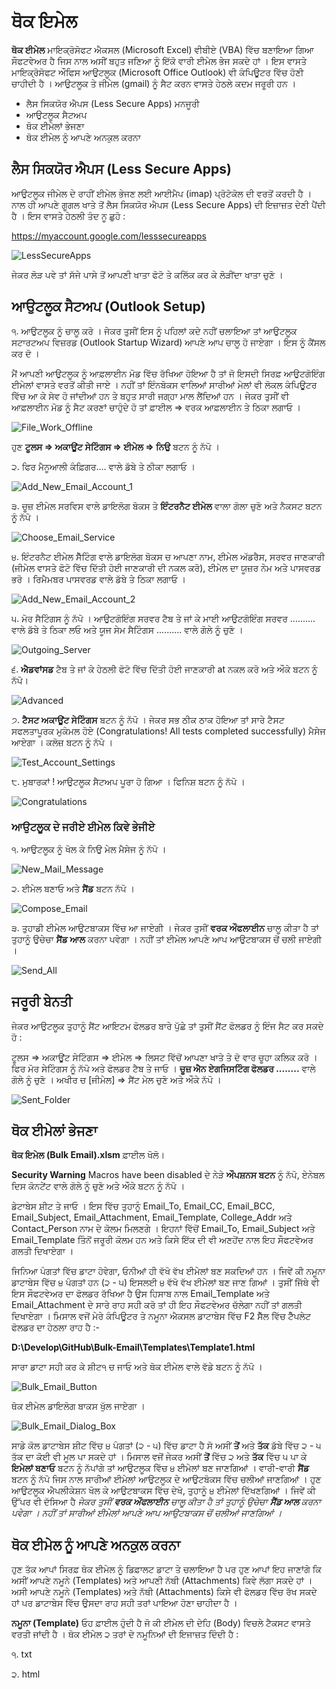 # ਥੋਕ ਇਮੇਲ

**ਥੋਕ ਈਮੇਲ** ਮਾਇਕ੍ਰੋਸੋਫਟ ਐਕਸਲ (Microsoft Excel) ਵੀਬੀਏ (VBA) ਵਿੱਚ ਬਣਾਇਆ ਗਿਆ ਸੌਫਟਵੇਅਰ ਹੈ ਜਿਸ ਨਾਲ ਅਸੀਂ ਬਹੁਤ ਜਣਿਆ ਨੂੰ ਇੱਕੋ ਵਾਰੀ ਈਮੇਲ ਭੇਜ ਸਕਦੇ ਹਾਂ । ਇਸ ਵਾਸਤੇ ਮਾਇਕ੍ਰੋਸੋਫਟ ਔਫਿਸ ਆਉਟਲੂਕ (Microsoft Office Outlook) ਵੀ ਕੰਪਿਊਟਰ ਵਿੱਚ ਹੋਣੀ ਚਾਹੀਦੀ ਹੈ । ਆਉਟਲੂਕ ਤੇ ਜੀਮੇਲ (gmail) ਨੂੰ ਸੈਟ ਕਰਨ ਵਾਸਤੇ ਹੇਠਲੇ ਕਦਮ ਜਰੂਰੀ ਹਨ ।

- ਲੈਸ ਸਿਕਯੋਰ ਐਪਸ (Less Secure Apps) ਮਨਜੂਰੀ
- ਆਉਟਲੂਕ ਸੈਟਅਪ
- ਥੋਕ ਈਮੇਲਾਂ ਭੇਜਣਾ
- ਥੋਕ ਈਮੇਲ ਨੂੰ ਆਪਣੇ ਅਨਕੁਲ ਕਰਨਾ

## ਲੈਸ ਸਿਕਯੋਰ ਐਪਸ (Less Secure Apps)

ਆਉਟਲੂਕ ਜੀਮੇਲ ਦੇ ਰਾਹੀਂ ਈਮੇਲ ਭੇਜਣ ਲਈ ਆਈਮੈਪ (imap) ਪ੍ਰੋਟੋਕੋਲ ਦੀ ਵਰਤੋਂ ਕਰਦੀ ਹੈ । ਨਾਲ ਹੀ ਆਪਣੇ ਗੂਗਲ ਖਾਤੇ ਤੋਂ ਲੈਸ ਸਿਕਯੋਰ ਐਪਸ (Less Secure Apps) ਦੀ ਇਜ਼ਾਜ਼ਤ ਦੇਣੀ ਪੈਂਦੀ ਹੈ । ਇਸ ਵਾਸਤੇ ਹੇਠਲੀ ਤੰਦ ਨੂ ਛੁਹੋ :

https://myaccount.google.com/lesssecureapps

![LessSecureApps](/../master/Resources/Less_Secure_Apps.png?raw=true "LessSecureApps")

ਜੇਕਰ ਲੋੜ ਪਵੇ ਤਾਂ ਸੱਜੇ ਪਾਸੇ ਤੋਂ ਆਪਣੀ ਖਾਤਾ ਫੋਟੋ ਤੇ ਕਲਿੱਕ ਕਰ ਕੇ ਲੋੜੀਂਦਾ ਖਾਤਾ ਚੁਣੋ ।

## ਆਉਟਲੂਕ ਸੈਟਅਪ (Outlook Setup)

੧. ਆਉਟਲੂਕ ਨੂੰ ਚਾਲੂ ਕਰੋ । ਜੇਕਰ ਤੁਸੀਂ ਇਸ ਨੂੰ ਪਹਿਲਾਂ ਕਦੇ ਨਹੀਂ ਚਲਾਇਆ ਤਾਂ ਆਉਟਲੂਕ ਸਟਾਰਟਅਪ ਵਿਜ਼ਰਡ (Outlook Startup Wizard) ਆਪਣੇ ਆਪ ਚਾਲੂ ਹੋ ਜਾਏਗਾ । ਇਸ ਨੂੰ ਕੈਂਸਲ ਕਰ ਦੋ ।

ਮੈਂ ਆਪਣੀ ਆਉਟਲੂਕ ਨੂੰ ਆਫ਼ਲਾਈਨ ਮੋਡ ਵਿੱਚ ਰੱਖਿਆ ਹੋਇਆ ਹੈ ਤਾਂ ਜੋ ਇਸਦੀ ਸਿਰਫ਼ ਆਉਟਗੋਇੰਗ ਈਮੇਲਾਂ ਵਾਸਤੇ ਵਰਤੋਂ ਕੀਤੀ ਜਾਏ । ਨਹੀਂ ਤਾਂ ਇੰਨਬੋਕਸ ਵਾਲਿਆਂ ਸਾਰੀਆਂ ਮੇਲਾਂ ਵੀ ਲੋਕਲ ਕੰਪਿਊਟਰ ਵਿੱਚ ਆ ਕੇ ਸੇਵ ਹੋ ਜਾਂਦੀਆਂ ਹਨ ਤੇ ਬਹੁਤ ਸਾਰੀ ਜਗ੍ਹਾ ਮਾਲ ਲੈਂਦਿਆਂ ਹਨ । ਜੇਕਰ ਤੁਸੀਂ ਵੀ ਆਫ਼ਲਾਈਨ ਮੋਡ ਨੂੰ ਸੈਟ ਕਰਣਾਂ ਚਾਹੁੰਦੇ ਹੋ ਤਾਂ ਫ਼ਾਈਲ => ਵਰਕ ਆਫ਼ਲਾਈਨ ਤੇ ਠਿਕਾ ਲਗਾਓ ।

![File_Work_Offline](/../master/Resources/File_Work_Offline.png?raw=true "File_Work_Offline")

ਹੁਣ **ਟੂਲਸ => ਅਕਾਊਂਟ ਸੇਟਿੰਗਸ => ਈਮੇਲ => ਨਿਉ** ਬਟਨ ਨੂੰ ਨੱਪੋ । 

੨. ਫਿਰ ਮੈਨੂਆਲੀ ਕੰਫ਼ਿਗਰ.... ਵਾਲੇ ਡੱਬੇ ਤੇ ਠੀਕਾ ਲਗਾਓ ।

![Add_New_Email_Account_1](/../master/Resources/Add_New_Email_Account_1.png?raw=true "Add New Email Account 1")

੩. ਚੂਜ਼ ਈਮੇਲ ਸਰਵਿਸ ਵਾਲੇ ਡਾਇਲੋਗ ਬੋਕਸ ਤੇ **ਇੰਟਰਨੈਟ ਈਮੇਲ** ਵਾਲਾ ਗੋਲਾ ਚੁਣੋ ਅਤੇ ਨੈਕਸਟ ਬਟਨ ਨੂੰ ਨੱਪੋ ।

![Choose_Email_Service](/../master/Resources/Choose_Email_Service.png?raw=true "Choose Email Service")

੪. ਇੰਟਰਨੈਟ ਈਮੇਲ ਸੈੱਟਿੰਗ ਵਾਲੇ ਡਾਇਲੋਗ ਬੋਕਸ ਚ ਆਪਣਾ ਨਾਮ, ਈਮੇਲ ਅੱਡਰੈਸ, ਸਰਵਰ ਜਾਣਕਾਰੀ (ਜੀਮੇਲ ਵਾਸਤੇ ਫੋਟੋ ਵਿੱਚ ਦਿੱਤੀ ਹੋਈ ਜਾਣਕਾਰੀ ਦੀ ਨਕਲ ਕਰੋ), ਈਮੇਲ ਦਾ ਯੂਜ਼ਰ ਨੇਮ ਅਤੇ ਪਾਸਵਰਡ ਭਰੋ । ਰਿਮੈਮਬਰ ਪਾਸਵਰਡ ਵਾਲੇ ਡੱਬੇ ਤੇ ਠਿਕਾ ਲਗਾਓ । 

![Add_New_Email_Account_2](/../master/Resources/Add_New_Email_Account_2.png?raw=true "Add New Email Account 2")

੫. ਮੋਰ ਸੈਟਿੰਗਸ ਨੂੰ ਨੱਪੋ । ਆਉਟਗੋਇੰਗ ਸਰਵਰ ਟੈਬ ਤੇ ਜਾਂ ਕੇ ਮਾਈ ਆਉਟਗੋਇੰਗ ਸਰਵਰ .......... ਵਾਲੇ ਡੱਬੇ ਤੇ ਠਿਕਾ ਲਓ ਅਤੇ ਯੂਜ ਸੇਮ ਸੈਟਿੰਗਸ .......... ਵਾਲੇ ਗੋਲੇ ਨੂੰ ਚੁਣੋ ।  

![Outgoing_Server](/../master/Resources/Outgoing_Server.png?raw=true "Outgoing Server")

੬. **ਐਡਵਾਂਸਡ** ਟੈਬ ਤੇ ਜਾਂ ਕੇ ਹੇਠਲੀ ਫੋਟੋ ਵਿੱਚ ਦਿੱਤੀ ਹੋਈ ਜਾਣਕਾਰੀ at ਨਕਲ ਕਰੋ ਅਤੇ ਔਕੇ ਬਟਨ ਨੂੰ ਨੱਪੋ।  

![Advanced](/../master/Resources/Advanced.png?raw=true "Advanced")

੭. **ਟੈਸਟ ਅਕਾਊਂਟ ਸੇਟਿੰਗਸ** ਬਟਨ ਨੂੰ ਨੱਪੋ । ਜੇਕਰ ਸਭ ਠੀਕ ਠਾਕ ਹੋਇਆ ਤਾਂ ਸਾਰੇ ਟੈਸਟ ਸਫਲਤਾਪੂਰਕ ਮੁਕੰਮਲ ਹੋਏ (Congratulations! All tests completed successfully) ਮੈਸੇਜ ਆਏਗਾ । ਕਲੋਜ਼ ਬਟਨ ਨੂੰ ਨੱਪੋ । 

![Test_Account_Settings](/../master/Resources/Test_Account_Settings.png?raw=true "Test Account Settings")

੮. ਮੁਬਾਰਕਾਂ ! ਆਉਟਲੂਕ ਸੈਟਅਪ ਪੂਰਾ ਹੋ ਗਿਆ । ਫਿਨਿਸ਼ ਬਟਨ ਨੂੰ ਨੱਪੋ ।

![Congratulations](/../master/Resources/Congratulations.png?raw=true "Congratulations")

### ਆਉਟਲੂਕ ਦੇ ਜਰੀਏ ਈਮੇਲ ਕਿਵੇ ਭੇਜੀਏ
੧. ਆਉਟਲੂਕ ਨੂੰ ਖੋਲ ਕੇ ਨਿਉ ਮੇਲ ਮੈਸੇਜ ਨੂੰ ਨੱਪੋ । 

![New_Mail_Message](/../master/Resources/New_Mail_Message.png?raw=true "New Mail Message")

੨. ਈਮੇਲ ਬਣਾਓ ਅਤੇ **ਸੈਂਡ** ਬਟਨ ਨੱਪੋ ।

![Compose_Email](/../master/Resources/Compose_Email.png?raw=true "Compose Email")

੩. ਤੁਹਾਡੀ ਈਮੇਲ ਆਉਟਬਾਕਸ ਵਿੱਚ ਆ ਜਾਏਗੀ । ਜੇਕਰ ਤੁਸੀਂ **ਵਰਕ ਔਫਲਾਈਨ** ਚਾਲੂ ਕੀਤਾ ਹੈ ਤਾਂ ਤੁਹਾਨੂੰ ਉਚੇਚਾ **ਸੈਂਡ ਆਲ** ਕਰਨਾ ਪਵੇਗਾ । ਨਹੀਂ ਤਾਂ ਈਮੇਲ ਆਪਣੇ ਆਪ ਆਉਟਬਾਕਸ ਚੋਂ ਚਲੀ ਜਾਏਗੀ ।

![Send_All](/../master/Resources/Send_All.png?raw=true "Send All")

## ਜਰੂਰੀ ਬੇਨਤੀ 
ਜੇਕਰ ਆਉਟਲੂਕ ਤੁਹਾਨੂੰ ਸੈਂਟ ਆਇਟਮ ਫੋਲਡਰ ਬਾਰੇ ਪੁੱਛੇ ਤਾਂ ਤੁਸੀਂ ਸੈਂਟ ਫੋਲਡਰ ਨੂੰ ਇੰਜ ਸੈਟ ਕਰ ਸਕਦੇ ਹੋ :

ਟੂਲਸ => ਅਕਾਊਂਟ ਸੇਟਿੰਗਸ => ਈਮੇਲ => ਲਿਸਟ ਵਿੱਚੋਂ ਆਪਣਾ ਖਾਤੇ ਤੇ ਦੋ ਵਾਰ ਚੂਹਾ ਕਲਿਕ ਕਰੋ । ਫਿਰ ਮੋਰ ਸੇਟਿੰਗਸ ਨੂੰ ਨੱਪੋ ਅਤੇ ਫੋਲਡਰ ਟੈਬ ਤੇ ਜਾਓ । **ਚੂਜ਼ ਐਨ ਏਗਜਿਸਟਿੰਗ ਫੋਲਡਰ ........** ਵਾਲੇ ਗੋਲੇ ਨੂੰ ਚੁਣੋ । ਅਖੀਰ ਚ [ਜੀਮੇਲ] => ਸੈਂਟ ਮੇਲ ਚੁਣੋ ਅਤੇ ਔਕੇ ਨੱਪੋ ।

![Sent_Folder](/../master/Resources/Sent_Folder.png?raw=true "Sent Folder")

## ਥੋਕ ਈਮੇਲਾਂ ਭੇਜਣਾ
**ਥੋਕ ਇਮੇਲ (Bulk Email).xlsm** ਫ਼ਾਈਲ ਖੋਲੋ।

**Security Warning** Macros have been disabled ਦੇ ਨੇੜੇ **ਔਪਸ਼ਨਸ ਬਟਨ** ਨੂੰ ਨੱਪੋ, ਏਨੇਬਲ ਦਿਸ ਕੋਨਟੇਂਟ ਵਾਲੇ ਗੋਲੇ ਨੂੰ ਚੁਣੋ ਅਤੇ ਔਕੇ ਬਟਨ ਨੂੰ ਨੱਪੋ । 

ਡੇਟਾਬੇਸ ਸ਼ੀਟ ਤੇ ਜਾਓ । ਇਸ ਵਿੱਚ ਤੁਹਾਨੂੰ Email_To, Email_CC, Email_BCC, Email_Subject, Email_Attachment, Email_Template, College_Addr ਅਤੇ Contact_Person ਨਾਮ ਦੇ ਕੋਲਮ ਮਿਲਣਗੇ । ਇਹਨਾਂ ਵਿੱਚੋਂ Email_To, Email_Subject ਅਤੇ Email_Template ਤਿੰਨੋਂ ਜਰੂਰੀ ਕੋਲਮ ਹਨ ਅਤੇ ਕਿਸੇ ਇੱਕ ਦੀ ਵੀ ਅਣਹੋਂਦ ਨਾਲ ਇਹ ਸੌਫਟਵੇਅਰ ਗਲਤੀ ਦਿਖਾਏਗਾ ।

ਜਿਨਿਆ ਪੰਗਤਾਂ ਵਿੱਚ ਡਾਟਾ ਹੋਵੇਗਾ, ਓਨੀਆਂ ਹੀ ਵੱਖੋ ਵੱਖ ਈਮੇਲਾਂ ਬਣ ਸਕਦਿਆਂ ਹਨ । ਜਿਵੇਂ ਕੀ ਨਮੂਨਾ ਡਾਟਾਬੇਸ ਵਿੱਚ ੪ ਪੰਗਤਾਂ ਹਨ (੨ - ੫) ਇਸਲਈ ੪ ਵੱਖੋ ਵੱਖ ਈਮੇਲਾਂ ਬਣ ਜਾਣ ਗਿਆਂ । ਤੁਸੀਂ ਜਿੱਥੇ ਵੀ ਇਸ ਸੌਫਟਵੇਅਰ ਦਾ ਫੋਲਡਰ ਰੱਖਿਆ ਹੈ ਉਸ ਹਿਸਾਬ ਨਾਲ Email_Template ਅਤੇ Email_Attachment ਦੇ ਸਾਰੇ ਰਾਹ ਸਹੀ ਕਰੋ ਤਾਂ ਹੀ ਇਹ ਸੌਫਟਵੇਅਰ ਚੱਲੇਗਾ ਨਹੀਂ ਤਾਂ ਗਲਤੀ ਦਿਖਾਏਗਾ । ਮਿਸਾਲ ਵਜੋਂ ਮੇਰੇ ਕੰਪਿਊਟਰ ਤੇ ਨਮੂਨਾ ਐਕਸਲ ਡਾਟਾਬੇਸ ਵਿੱਚ F2 ਸੈੱਲ ਵਿੱਚ ਟੈੰਪਲੇਟ ਫੋਲਡਰ ਦਾ ਹੇਠਲਾ ਰਾਹ ਹੈ :-

**D:\Develop\GitHub\Bulk-Email\Templates\Template1.html**

ਸਾਰਾ ਡਾਟਾ ਸਹੀ ਕਰ ਕੇ ਸ਼ੀਟ੧ ਚ ਜਾਓ ਅਤੇ ਥੋਕ ਈਮੇਲ ਵਾਲੇ ਵੱਡੇ ਬਟਨ ਨੂੰ ਨੱਪੋ । 

![Bulk_Email_Button](/../master/Resources/Bulk_Email_Button.png?raw=true "Bulk_Email_Button")

ਥੋਕ ਈਮੇਲ ਡਾਇਲੋਗ ਬਾਕਸ ਖੁੱਲ ਜਾਏਗਾ । 

![Bulk_Email_Dialog_Box](/../master/Resources/Bulk_Email_Dialog_Box.png?raw=true "Bulk_Email_Dialog_Box")

ਸਾਡੇ ਕੋਲ ਡਾਟਾਬੇਸ ਸ਼ੀਟ ਵਿੱਚ ੪ ਪੰਗਤਾਂ (੨ - ੫) ਵਿੱਚ ਡਾਟਾ ਹੈ ਸੋ ਅਸੀਂ **ਤੋਂ** ਅਤੇ **ਤੱਕ** ਡੱਬੇ ਵਿੱਚ ੨ - ੫ ਤੱਕ ਦਾ ਕੋਈ ਵੀ ਮੂਲ ਪਾ ਸਕਦੇ ਹਾਂ । ਮਿਸਾਲ ਵਜੋਂ ਜੇਕਰ ਅਸੀਂ **ਤੋਂ** ਵਿੱਚ ੨ ਅਤੇ **ਤੱਕ** ਵਿੱਚ ੫ ਪਾ ਕੇ  **ਇਮੇਲਾਂ ਬਣਾਓ** ਬਟਨ ਨੂੰ ਨੱਪਾਂਗੇ ਤਾਂ ਆਉਟਲੂਕ ਵਿੱਚ ੪ ਈਮੇਲਾਂ ਬਣ ਜਾਣਗਿਆਂ । ਵਾਰੀ-ਵਾਰੀ **ਸੈਂਡ** ਬਟਨ ਨੂੰ ਨੱਪੋ ਜਿਸ ਨਾਲ ਸਾਰੀਆਂ ਈਮੇਲਾਂ ਆਉਟਲੂਕ ਦੇ ਆਉਟਬੋਕਸ ਵਿੱਚ ਚਲੀਆਂ ਜਾਣਗਿਆਂ । ਹੁਣ ਆਉਟਲੂਕ ਐਪਲੀਕੇਸ਼ਨ ਖੋਲ ਕੇ ਆਉਟਬਾਕਸ ਵਿੱਚ ਦੇਖੋ, ਤੁਹਾਨੂੰ ੪ ਈਮੇਲਾਂ ਦਿੱਖਣਗਿਆਂ । ਜਿਵੇਂ ਕੀ ਉੱਪਰ ਵੀ ਦੱਸਿਆ ਹੈ *ਜੇਕਰ ਤੁਸੀਂ **ਵਰਕ ਔਫਲਾਈਨ** ਚਾਲੂ ਕੀਤਾ ਹੈ ਤਾਂ ਤੁਹਾਨੂੰ ਉਚੇਚਾ **ਸੈਂਡ ਆਲ** ਕਰਨਾ ਪਵੇਗਾ । ਨਹੀਂ ਤਾਂ ਸਾਰੀਆਂ ਈਮੇਲਾਂ ਆਪਣੇ ਆਪ ਆਉਟਬਾਕਸ ਚੋਂ ਚਲੀਆਂ ਜਾਣਗਿਆਂ ।* 

## ਥੋਕ ਈਮੇਲ ਨੂੰ ਆਪਣੇ ਅਨਕੁਲ ਕਰਨਾ
ਹੁਣ ਤੱਕ ਆਪਾਂ ਸਿਰਫ਼ ਥੋਕ ਈਮੇਲ ਨੂੰ ਡਿਫ਼ਾਲਟ ਡਾਟਾ ਤੇ ਚਲਾਇਆ ਹੈ ਪਰ ਹੁਣ ਆਪਾਂ ਇਹ ਜਾਣਾਂਗੇ ਕਿ ਅਸੀਂ ਆਪਣੇ ਨਮੂਨੇ (Templates) ਅਤੇ ਆਪਣੀ ਨੱਥੀ (Attachments) ਕਿਵੇ ਲੱਗਾ ਸਕਦੇ ਹਾਂ । ਅਸੀ ਆਪਣੇ ਨਮੂਨੇ (Templates) ਅਤੇ ਨੱਥੀ (Attachments) ਕਿਸੇ ਵੀ ਫੋਲਡਰ ਵਿੱਚ ਰੱਖ ਸਕਦੇ ਹਾਂ ਪਰ ਡਾਟਾਬੇਸ ਵਿੱਚ ਉਸਦਾ ਰਾਹ ਸਹੀ ਤਰਾਂ ਪਾਇਆ ਹੋਣਾ ਚਾਹੀਦਾ ਹੈ । 

**ਨਮੂਨਾ (Template)** ਓਹ ਫ਼ਾਈਲ ਹੁੰਦੀ ਹੈ ਜੋ ਕੀ ਈਮੇਲ ਦੀ ਦੇਹਿ (Body) ਵਿਚਲੇ  ਟੈਕਸਟ ਵਾਸਤੇ ਵਰਤੀ ਜਾਂਦੀ ਹੈ । ਥੋਕ ਈਮੇਲ ੨ ਤਰਾਂ ਦੇ ਨਮੂਨਿਆਂ ਦੀ ਇਜਾਜ਼ਤ ਦਿੰਦੀ ਹੈ :

੧.  txt

੨. html
